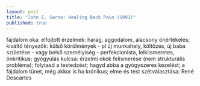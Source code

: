```yaml
---
layout: post
title: "John E. Sarno: Healing Back Pain (1991)"
published: true
---
```


fájdalom oka: elfojtott érzelmek: harag, aggodalom, alacsony önértékelés; kiváltó tényezők: külső körülmények - pl új munkahely, költözés, új baba születése - vagy belső személyiség - perfekcionista, lelkiismeretes, önkritikus; gyógyulás kulcsa: érzelmi okok felismerése (nem strukturális probléma); folytasd a testedzést; hagyd abba a gyógyszeres kezelést; a fájdalom tünet, még akkor is ha krónikus; elme és test szétválasztása: René Descartes
